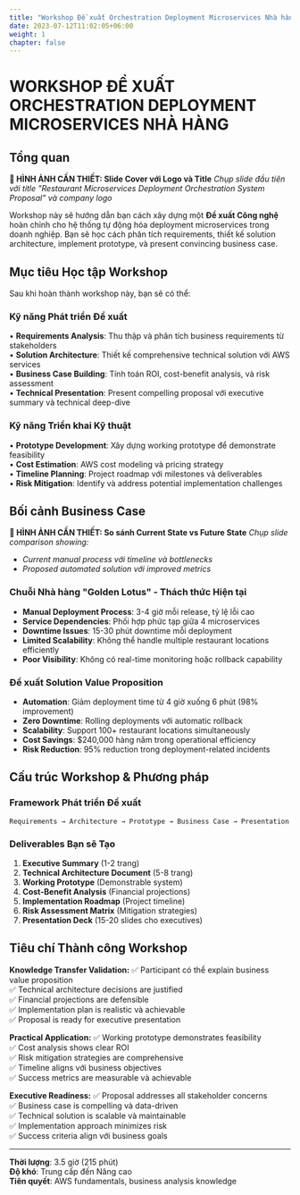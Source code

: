 ```yaml
---
title: "Workshop Đề xuất Orchestration Deployment Microservices Nhà hàng"
date: 2023-07-12T11:02:05+06:00
weight: 1
chapter: false
---
```


# WORKSHOP ĐỀ XUẤT ORCHESTRATION DEPLOYMENT MICROSERVICES NHÀ HÀNG

## Tổng quan

**📸 HÌNH ẢNH CẦN THIẾT: Slide Cover với Logo và Title**
*Chụp slide đầu tiên với title "Restaurant Microservices Deployment Orchestration System Proposal" và company logo*

Workshop này sẽ hướng dẫn bạn cách xây dựng một **Đề xuất Công nghệ** hoàn chỉnh cho hệ thống tự động hóa deployment microservices trong doanh nghiệp. Bạn sẽ học cách phân tích requirements, thiết kế solution architecture, implement prototype, và present convincing business case.

## Mục tiêu Học tập Workshop

Sau khi hoàn thành workshop này, bạn sẽ có thể:

### **Kỹ năng Phát triển Đề xuất**
• **Requirements Analysis**: Thu thập và phân tích business requirements từ stakeholders  
• **Solution Architecture**: Thiết kế comprehensive technical solution với AWS services  
• **Business Case Building**: Tính toán ROI, cost-benefit analysis, và risk assessment  
• **Technical Presentation**: Present compelling proposal với executive summary và technical deep-dive  

### **Kỹ năng Triển khai Kỹ thuật**
• **Prototype Development**: Xây dựng working prototype để demonstrate feasibility  
• **Cost Estimation**: AWS cost modeling và pricing strategy  
• **Timeline Planning**: Project roadmap với milestones và deliverables  
• **Risk Mitigation**: Identify và address potential implementation challenges  

## Bối cảnh Business Case

**📸 HÌNH ẢNH CẦN THIẾT: So sánh Current State vs Future State**
*Chụp slide comparison showing:*
- *Current manual process với timeline và bottlenecks*
- *Proposed automated solution với improved metrics*

### **Chuỗi Nhà hàng "Golden Lotus" - Thách thức Hiện tại**
- **Manual Deployment Process**: 3-4 giờ mỗi release, tỷ lệ lỗi cao
- **Service Dependencies**: Phối hợp phức tạp giữa 4 microservices
- **Downtime Issues**: 15-30 phút downtime mỗi deployment  
- **Limited Scalability**: Không thể handle multiple restaurant locations efficiently
- **Poor Visibility**: Không có real-time monitoring hoặc rollback capability

### **Đề xuất Solution Value Proposition**
- **Automation**: Giảm deployment time từ 4 giờ xuống 6 phút (98% improvement)
- **Zero Downtime**: Rolling deployments với automatic rollback
- **Scalability**: Support 100+ restaurant locations simultaneously  
- **Cost Savings**: $240,000 hàng năm trong operational efficiency
- **Risk Reduction**: 95% reduction trong deployment-related incidents

## Cấu trúc Workshop & Phương pháp

### **Framework Phát triển Đề xuất**
```
Requirements → Architecture → Prototype → Business Case → Presentation
```

### **Deliverables Bạn sẽ Tạo**
1. **Executive Summary** (1-2 trang)
2. **Technical Architecture Document** (5-8 trang)  
3. **Working Prototype** (Demonstrable system)
4. **Cost-Benefit Analysis** (Financial projections)
5. **Implementation Roadmap** (Project timeline)
6. **Risk Assessment Matrix** (Mitigation strategies)
7. **Presentation Deck** (15-20 slides cho executives)

## Tiêu chí Thành công Workshop

**Knowledge Transfer Validation:**
✅ Participant có thể explain business value proposition  
✅ Technical architecture decisions are justified  
✅ Financial projections are defensible  
✅ Implementation plan is realistic và achievable  
✅ Proposal is ready for executive presentation  

**Practical Application:**
✅ Working prototype demonstrates feasibility  
✅ Cost analysis shows clear ROI  
✅ Risk mitigation strategies are comprehensive  
✅ Timeline aligns với business objectives  
✅ Success metrics are measurable và achievable  

**Executive Readiness:**
✅ Proposal addresses all stakeholder concerns  
✅ Business case is compelling và data-driven  
✅ Technical solution is scalable và maintainable  
✅ Implementation approach minimizes risk  
✅ Success criteria align với business goals 

---

**Thời lượng**: 3.5 giờ (215 phút)  
**Độ khó**: Trung cấp đến Nâng cao  
**Tiên quyết**: AWS fundamentals, business analysis knowledge